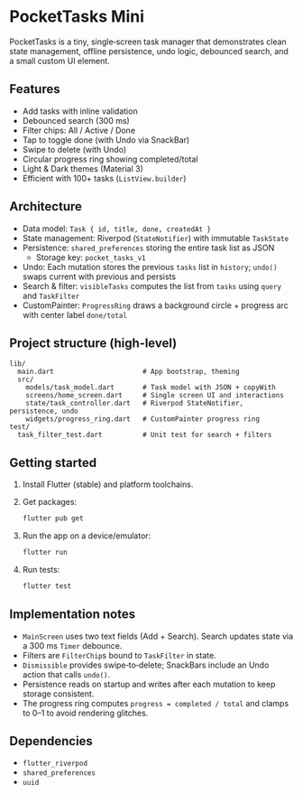 # PocketTasks Mini

PocketTasks is a tiny, single‑screen task manager that demonstrates clean state management, offline persistence, undo logic, debounced search, and a small custom UI element.

## Features

- Add tasks with inline validation
- Debounced search (300 ms)
- Filter chips: All / Active / Done
- Tap to toggle done (with Undo via SnackBar)
- Swipe to delete (with Undo)
- Circular progress ring showing completed/total
- Light & Dark themes (Material 3)
- Efficient with 100+ tasks (`ListView.builder`)

## Architecture

- Data model: `Task { id, title, done, createdAt }`
- State management: Riverpod (`StateNotifier`) with immutable `TaskState`
- Persistence: `shared_preferences` storing the entire task list as JSON
  - Storage key: `pocket_tasks_v1`
- Undo: Each mutation stores the previous `tasks` list in `history`; `undo()` swaps current with previous and persists
- Search & filter: `visibleTasks` computes the list from `tasks` using `query` and `TaskFilter`
- CustomPainter: `ProgressRing` draws a background circle + progress arc with center label `done/total`

## Project structure (high‑level)

```
lib/
  main.dart                      # App bootstrap, theming
  src/
    models/task_model.dart       # Task model with JSON + copyWith
    screens/home_screen.dart     # Single screen UI and interactions
    state/task_controller.dart   # Riverpod StateNotifier, persistence, undo
    widgets/progress_ring.dart   # CustomPainter progress ring
test/
  task_filter_test.dart          # Unit test for search + filters
```

## Getting started

1. Install Flutter (stable) and platform toolchains.
2. Get packages:

   ```bash
   flutter pub get
   ```

3. Run the app on a device/emulator:

   ```bash
   flutter run
   ```

4. Run tests:

   ```bash
   flutter test
   ```

## Implementation notes

- `MainScreen` uses two text fields (Add + Search). Search updates state via a 300 ms `Timer` debounce.
- Filters are `FilterChip`s bound to `TaskFilter` in state.
- `Dismissible` provides swipe‑to‑delete; SnackBars include an Undo action that calls `undo()`.
- Persistence reads on startup and writes after each mutation to keep storage consistent.
- The progress ring computes `progress = completed / total` and clamps to 0–1 to avoid rendering glitches.

## Dependencies

- `flutter_riverpod`
- `shared_preferences`
- `uuid`

